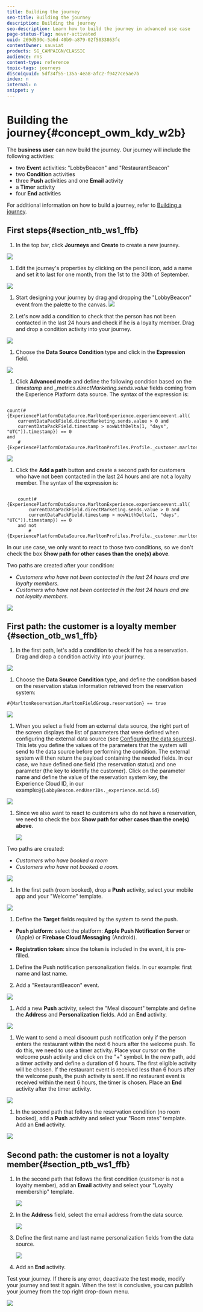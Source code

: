 ```yaml
---
title: Building the journey
seo-title: Building the journey
description: Building the journey
seo-description: Learn how to build the journey in advanced use case
page-status-flag: never-activated
uuid: 269d590c-5a6d-40b9-a879-02f5033863fc
contentOwner: sauviat
products: SG_CAMPAIGN/CLASSIC
audience: rns
content-type: reference
topic-tags: journeys
discoiquuid: 5df34f55-135a-4ea8-afc2-f9427ce5ae7b
index: n
internal: n
snippet: y
---
```


# Building the journey{#concept_owm_kdy_w2b}

The **business user** can now build the journey. Our journey will include the following activities:

* two **Event** activities: "LobbyBeacon" and "RestaurantBeacon"
* two **Condition** activities
* three **Push** activities and one **Email** activity
* a **Timer** activity
* four **End** activities

For additional information on how to build a journey, refer to [Building a journey](journey.md#concept_gq5_sqt_52b).

## First steps{#section_ntb_ws1_ffb}

1. In the top bar, click **Journeys** and **Create** to create a new journey.

![](assets/journey31.png)

1. Edit the journey's properties by clicking on the pencil icon, add a name and set it to last for one month, from the 1st to the 30th of September.

![](assets/journeyuc2_12.png)

1. Start designing your journey by drag and dropping the "LobbyBeacon" event from the palette to the canvas.
![](assets/journeyuc2_13.png)

1. Let's now add a condition to check that the person has not been contacted in the last 24 hours and check if he is a loyalty member. Drag and drop a condition activity into your journey.

![](assets/journeyuc2_14.png)

1. Choose the **Data Source Condition** type and click in the **Expression** field.

![](assets/journeyuc2_15.png)

1. Click **Advanced mode** and define the following condition based on the _timestamp_ and _metrics._directMarketing.sends.value_ fields coming from the Experience Platform data source. The syntax of the expression is:

```

count(#{ExperiencePlatformDataSource.MarltonExperience.experienceevent.all(
    currentDataPackField.directMarketing.sends.value > 0 and
    currentDataPackField.timestamp > nowWithDelta(1, "days", "UTC")).timestamp}) == 0
and
    #{ExperiencePlatformDataSource.MarltonProfiles.Profile._customer.marlton.loyaltyMember}

```


![](assets/journeyuc2_30.png)

1. Click the **Add a path** button and create a second path for customers who have not been contacted in the last 24 hours and are not a loyalty member. The syntax of the expression is:

```

    count(#{ExperiencePlatformDataSource.MarltonExperience.experienceevent.all(
        currentDataPackField.directMarketing.sends.value > 0 and
        currentDataPackField.timestamp > nowWithDelta(1, "days", "UTC")).timestamp}) == 0
    and not
        #{ExperiencePlatformDataSource.MarltonProfiles.Profile._customer.marlton.loyaltyMember}

```

In our use case, we only want to react to those two conditions, so we don't check the box **Show path for other cases than the one(s) above**.

Two paths are created after your condition:

* _Customers who have not been contacted in the last 24 hours and are loyalty members._
* _Customers who have not been contacted in the last 24 hours and are not loyalty members._


![](assets/journeyuc2_16.png)


## First path: the customer is a loyalty member {#section_otb_ws1_ffb}

1. In the first path, let's add a condition to check if he has a reservation. Drag and drop a condition activity into your journey.

![](assets/journeyuc2_17.png)

1. Choose the **Data Source Condition** type, and define the condition based on the reservation status information retrieved from the reservation system:

`#{MarltonReservation.MarltonFieldGroup.reservation} == true`

![](assets/journeyuc2_18.png)

1. When you select a field from an external data source, the right part of the screen displays the list of parameters that were defined when configuring the external data source (see [Configuring the data sources](uc2ds.md#concept_vml_hdy_w2b)). This lets you define the values of the parameters that the system will send to the data source before performing the condition. The external system will then return the payload containing the needed fields. In our case, we have defined one field (the reservation status) and one parameter (the key to identify the customer). Click on the parameter name and define the value of the reservation system key, the Experience Cloud ID, in our example:`@{LobbyBeacon.endUserIDs._experience.mcid.id}`

![](assets/journeyuc2_19.png)

1. Since we also want to react to customers who do not have a reservation, we need to check the box **Show path for other cases than the one(s) above**.

    ![](assets/journeyuc2_20.png)

 Two paths are created:

* _Customers who have booked a room_
* _Customers who have not booked a room._

![](assets/journeyuc2_21.png)

1. In the first path (room booked), drop a **Push** activity, select your mobile app and your "Welcome" template.

![](assets/journeyuc2_22.png)

1. Define the **Target** fields required by the system to send the push. 

* **Push platform**: select the platform: **Apple Push Notification Server** or (Apple) or **Firebase Cloud Messaging** (Android).

<!--note type="attention">Quotes are required. </note-->

* **Registration token**: since the token is included in the event, it is pre-filled.

1. Define the Push notification personalization fields. In our example: first name and last name.

1. Add a "RestaurantBeacon" event.

![](assets/journeyuc2_23.png)

1. Add a new **Push** activity, select the "Meal discount" template and define the **Address** and **Personalization** fields. Add an **End** activity.

![](assets/journeyuc2_24.png)

1. We want to send a meal discount push notification only if the person enters the restaurant within the next 6 hours after the welcome push. To do this, we need to use a timer activity. Place your cursor on the welcome push activity and click on the "+" symbol. In the new path, add a timer activity and define a duration of 6 hours. The first eligible activity will be chosen. If the restaurant event is received less than 6 hours after the welcome push, the push activity is sent. If no restaurant event is received within the next 6 hours, the timer is chosen. Place an **End** activity after the timer activity.

![](assets/journeyuc2_31.png)

1. In the second path that follows the reservation condition (no room booked), add a **Push** activity and select your "Room rates" template. Add an **End** activity.

![](assets/journeyuc2_25.png)

## Second path: the customer is not a loyalty member{#section_ptb_ws1_ffb}

1. In the second path that follows the first condition (customer is not a loyalty member), add an **Email** activity and select your "Loyalty membership" template.

    ![](assets/journeyuc2_26.png)

1. In the **Address** field, select the email address from the data source.

    ![](assets/journeyuc2_27.png)

1. Define the first name and last name personalization fields from the data source.

    ![](assets/journeyuc2_28.png)

1. Add an **End** activity.

Test your journey. If there is any error, deactivate the test mode, modify your journey and test it again. When the test is conclusive, you can publish your journey from the top right drop-down menu.

![](assets/journeyuc2_32.png)
